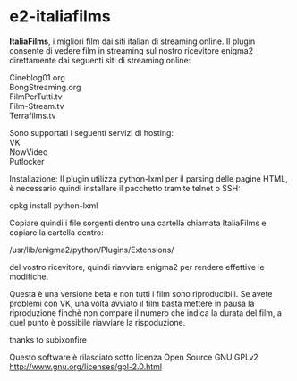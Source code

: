 e2-italiafilms
==============

<b>ItaliaFilms</b>, i migliori film dai siti italian di streaming online. Il plugin consente di vedere film in streaming 
sul nostro ricevitore enigma2 direttamente dai seguenti siti di streaming online: 

Cineblog01.org<br/>
BongStreaming.org<br/>
FilmPerTutti.tv<br/>
Film-Stream.tv<br/>
Terrafilms.tv<br/>

Sono supportati i seguenti servizi di hosting:<br/>
VK<br/>
NowVideo<br/>
Putlocker<br/>

Installazione:
Il plugin utilizza python-lxml per il parsing delle pagine HTML, è necessario quindi installare il pacchetto
tramite telnet o SSH:

opkg install python-lxml
 
Copiare quindi i file sorgenti dentro una cartella chiamata ItaliaFilms e copiare la cartella dentro:

/usr/lib/enigma2/python/Plugins/Extensions/

del vostro ricevitore, quindi riavviare enigma2 per rendere effettive le modifiche.

Questa è una versione beta e non tutti i film sono riproducibili. Se avete problemi con VK, una volta avviato il
film basta mettere in pausa la riproduzione finchè non compare il numero che indica la durata del film, a quel 
punto è possibile riavviare la rispoduzione.

thanks to subixonfire

Questo software è rilasciato sotto licenza Open Source GNU GPLv2 http://www.gnu.org/licenses/gpl-2.0.html
